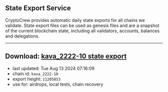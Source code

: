 ## State Export Service
CryptoCrew provides automatic daily state exports for all chains we validate. State export files can be used as genesis files and are a snapshot of the current blockchain state, including all validators, accounts, balances and delegations.

---
**Download: [kava_2222-10 state export](https://dl-eu2.ccvalidators.com/SERVICE/kava/kava_2222-10_export_11205853.json)**
---

- last updated: Tue Aug 13 2024 07:16:09
- chain id: `kava_2222-10`
- export height: `11205853`
- use for: airdrops, local tests, chain recovery
